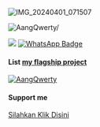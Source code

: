 ![IMG_20240401_071507](https://github.com/AangQwerty/AangQwerty/assets/163013943/2ba1c99f-1676-4627-9f1d-f35235a14660)

<p align=left> <img src=https://komarev.com/ghpvc/?username=AangQwerty alt=AangQwerty/> </p>

[![](https://img.shields.io/badge/Github-black?logo=Github&logoColor=black&labelColor=white)](https://github.com/AangQwerty) [![WhatsApp Badge](https://img.shields.io/badge/-6283177721763-green?style=flat&logo=WhatsApp&logoColor=white&link=https://wa.me/6283177721763/)](https://wa.me/6283177721763/)


#### List [my flagship project]()
<a href="https://github.com/AangQwerty/AangQwerty"><img title="AangQwerty" src="https://github-readme-stats.vercel.app/api/pin/?username=AangQwerty&repo=AangQwerty&theme=vision-friendly-monokai"></a>


#### Support me
<a href="https://sociabuzz.com/angskizofrenia">Silahkan Klik Disini</a>
